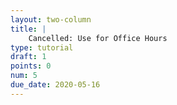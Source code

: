 ```yaml
---
layout: two-column
title: |
    Cancelled: Use for Office Hours
type: tutorial
draft: 1
points: 0
num: 5
due_date: 2020-05-16 
---
```


